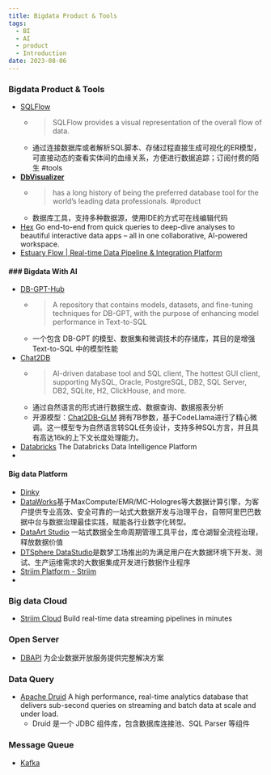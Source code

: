 ```yaml
---
title: Bigdata Product & Tools
tags:
  - BI
  - AI
  - product
  - Introduction
date: 2023-08-06
---
```

### Bigdata  Product & Tools

- [SQLFlow](https://www.gudusoft.com/) 
	- > SQLFlow provides a visual representation of the overall flow of data.
	- 通过连接数据库或者解析SQL脚本、存储过程直接生成可视化的ER模型，可直接动态的查看实体间的血缘关系，方便进行数据追踪；订阅付费的陌生 #tools 
- [**DbVisualizer**](https://www.dbvis.com/) 
	- > has a long history of being the preferred database tool for the world’s leading data professionals. #product 
	- 数据库工具，支持多种数据源，使用IDE的方式可在线编辑代码
- [Hex](https://hex.tech/?_gl=1*mkxxa0*_gcl_au*MjAyNjgxNjY5Mi4xNzI1OTgyOTE4) Go end-to-end from quick queries to deep-dive analyses to beautiful interactive data apps – all in one collaborative, AI-powered workspace.
- [Estuary Flow | Real-time Data Pipeline & Integration Platform](https://estuary.dev/product/)

#### ### Bigdata With AI

- [DB-GPT-Hub](https://github.com/eosphoros-ai/DB-GPT-Hub) 
	- > A repository that contains models, datasets, and fine-tuning techniques for DB-GPT, with the purpose of enhancing model performance in Text-to-SQL
	- 一个包含 DB-GPT 的模型、数据集和微调技术的存储库，其目的是增强 Text-to-SQL 中的模型性能
- [Chat2DB](https://chat2db.ai/) 
	- > AI-driven database tool and SQL client, The hottest GUI client, supporting MySQL, Oracle, PostgreSQL, DB2, SQL Server, DB2, SQLite, H2, ClickHouse, and more.
	- 通过自然语言的形式进行数据生成、数据查询、数据报表分析
	- 开源模型：[Chat2DB-GLM](https://github.com/CodePhiliaX/Chat2DB-GLM/blob/main/README_CN.md) 拥有7B参数，基于CodeLlama进行了精心微调。这一模型专为自然语言转SQL任务设计，支持多种SQL方言，并且具有高达16k的上下文长度处理能力。
- [Databricks](https://www.databricks.com/) The Databricks  Data Intelligence Platform
- 

#### Big data Platform

- [Dinky]()
- [DataWorks](https://help.aliyun.com/zh/dataworks/)基于MaxCompute/EMR/MC-Hologres等大数据计算引擎，为客户提供专业高效、安全可靠的一站式大数据开发与治理平台，自带阿里巴巴数据中台与数据治理最佳实践，赋能各行业数字化转型。
- [DataArt Studio](https://www.huaweicloud.com/product/dayu.html) 一站式数据全生命周期管理工具平台，库仓湖智全流程治理，释放数据价值
- [DTSphere DataStudio](https://www.dtdream.com/#/coreProduct?id=de092665ff60437e9a79a975e787e808)是数梦工场推出的为满足用户在大数据环境下开发、测试、生产运维需求的大数据集成开发进行数据作业程序
- [Striim Platform - Striim](https://www.striim.com/striim-platform/)
- 

### Big data Cloud

- [Striim Cloud](https://www.striim.com/striim-cloud/) Build real-time data streaming pipelines in minutes

### Open Server

- [DBAPI](https://www.51dbapi.com/) 为企业数据开放服务提供完整解决方案


### Data Query

- [Apache Druid](https://druid.apache.org/) A high performance, real-time analytics database that delivers sub-second queries on streaming and batch data at scale and under load. 
	-  Druid 是一个 JDBC 组件库，包含数据库连接池、SQL Parser 等组件

### Message Queue

- [Kafka]()